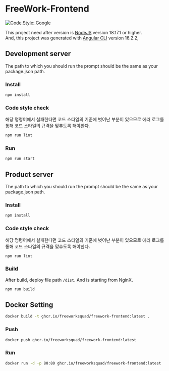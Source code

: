 # FreeWork-Frontend
[![Code Style: Google](https://img.shields.io/badge/code%20style-google-blueviolet.svg)](https://github.com/google/eslint-config-google)

This project need after version is [NodeJS](https://nodejs.org/ko) version 18.17.1 or higher.  
And, this project was generated with [Angular CLI](https://github.com/angular/angular-cli) version 16.2.2,  

## Development server
The path to which you should run the prompt should be the same as your package.json path.

### Install
```bash
npm install
```

### Code style check
해당 명령어에서 실패한다면 코드 스타일의 기준에 벗어난 부분이 있으므로 에러 로그를 통해 코드 스타일의 규격을 맞추도록 해야한다.

```bash
npm run lint
```

### Run
```bash
npm run start
```

## Product server
The path to which you should run the prompt should be the same as your package.json path.

### Install
```bash
npm install
```

### Code style check
해당 명령어에서 실패한다면 코드 스타일의 기준에 벗어난 부분이 있으므로 에러 로그를 통해 코드 스타일의 규격을 맞추도록 해야한다.

```bash
npm run lint
```

### Build
After build, deploy file path `/dist`. And is starting from NginX.

```bash
npm run build
```

## Docker Setting

```bash
docker build -t ghcr.io/freeworksquad/freework-frontend:latest .
```

### Push
```bash
docker push ghcr.io/freeworksquad/freework-frontend:latest
```

### Run
```bash
docker run -d -p 80:80 ghcr.io/freeworksquad/freework-frontend:latest
```
